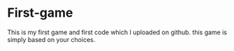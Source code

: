 # First-game
This is my first game and first code which I uploaded on github. 
this game is simply based on your choices.
